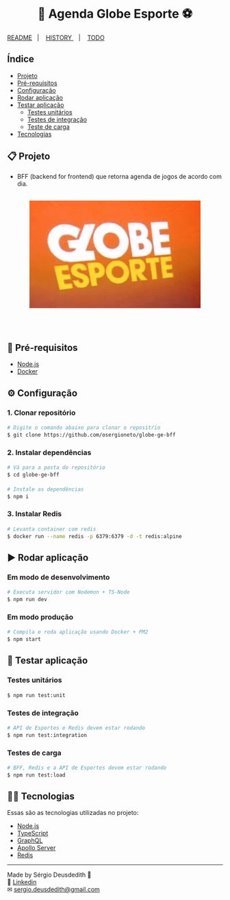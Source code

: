 <h1 align="center">
  📅 Agenda Globe Esporte ⚽
</h1>
	
<p align="left">
  <a href="README.md">README</a>&nbsp;&nbsp;&nbsp;|&nbsp;&nbsp;&nbsp;
  <a href="HISTORY.md">HISTORY </a>&nbsp;&nbsp;&nbsp;|&nbsp;&nbsp;&nbsp;
  <a href="TODO.md">TODO</a>&nbsp;&nbsp;&nbsp;
</p>

## Índice
- [Projeto](#📋-projeto)
- [Pré-requisitos](#📄-pré-requisitos)
- [Configuração](#⚙️-configuração)
- [Rodar aplicação](#▶️-rodar-aplicação)
- [Testar aplicação](#🧪-testar-aplicação)
  - [Testes unitários](#testes-unitários)
  - [Testes de integração](#testes-de-integração)
  - [Teste de carga](#testes-de-carga)
- [Tecnologias](#👨‍💻-Tecnologias)


## 📋 Projeto

- BFF (backend for frontend) que retorna agenda de jogos de acordo com dia.
<br><br>
  
<p align="center">
  <img alt="App home" src="images/ge.png"/>
</p>

<br>

<br>

## 📄 Pré-requisitos

- [Node.js](https://nodejs.org/pt-br/download/)
- [Docker](https://www.digitalocean.com/community/tutorials/how-to-install-and-use-docker-on-ubuntu-20-04-pt)

## ⚙️ Configuração

### 1. Clonar repositório

```bash
# Digite o comando abaixo para clonar o repositŕio
$ git clone https://github.com/osergioneto/globe-ge-bff
```

### 2. Instalar dependências
```bash
# Vá para a pasta do repositório
$ cd globe-ge-bff 

# Instale as dependências
$ npm i
```

### 3. Instalar Redis
```bash
# Levanta container com redis
$ docker run --name redis -p 6379:6379 -d -t redis:alpine 
```

## ▶️ Rodar aplicação

### Em modo de desenvolvimento
```bash
# Executa servidor com Nodemon + TS-Node
$ npm run dev
```

### Em modo produção
```bash
# Compila e roda aplicação usando Docker + PM2
$ npm start
```

## 🧪 Testar aplicação

### Testes unitários
```bash
$ npm run test:unit
```

### Testes de integração
```bash
# API de Esportes e Redis devem estar rodando
$ npm run test:integration
```

### Testes de carga
```bash
# BFF, Redis e a API de Esportes devem estar rodando
$ npm run test:load
```


## 👨‍💻 Tecnologias

Essas são as tecnologias utilizadas no projeto:

- [Node.js](https://nodejs.org/)
- [TypeScript](https://www.typescriptlang.org/)
- [GraphQL](https://graphql.org/) 
- [Apollo Server](https://www.apollographql.com/docs/apollo-server/) 
- [Redis](https://redis.io/) 


---

Made by Sérgio Deusdedith 👋 <br>
🔗 [Linkedin](https://www.linkedin.com/in/osergioneto/) <br>
✉ [sergio.deusdedith@gmail.com](mailto:sergio.deusdedith@gmail.com) &nbsp; <br>
